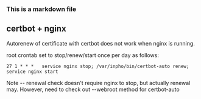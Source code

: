 ### This is a markdown file
## certbot + nginx
Autorenew of certificate with certbot does not work when nginx is running.

root crontab set to stop/renew/start once per day as follows:

```27 1 * * *   service nginx stop; /var/inpho/bin/certbot-auto renew; service nginx start```

Note -- renewal check doesn't require nginx to stop, but actually renewal may.  However, need to check out --webroot method for certbot-auto

